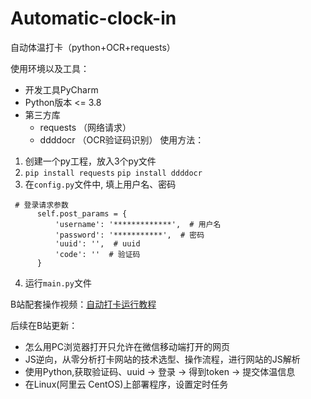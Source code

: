 # Automatic-clock-in
自动体温打卡（python+OCR+requests）

使用环境以及工具：
 - 开发工具PyCharm
 - Python版本 <= 3.8
 - 第三方库 
    - requests （网络请求） 
    - ddddocr （OCR验证码识别）
 使用方法：
  1. 创建一个py工程，放入3个py文件
  2. `pip install requests` 
     `pip install ddddocr`
  3. 在`config.py`文件中, 填上用户名、密码
  ```
   # 登录请求参数
        self.post_params = {
            'username': '*************',  # 用户名
            'password': '***********',  # 密码
            'uuid': '',  # uuid
            'code': ''  # 验证码
        }
  ```
  4. 运行`main.py`文件
  
  B站配套操作视频：[自动打卡运行教程](https://space.bilibili.com/477564364)
  
  后续在B站更新：
   - 怎么用PC浏览器打开只允许在微信移动端打开的网页
   - JS逆向，从零分析打卡网站的技术选型、操作流程，进行网站的JS解析
   - 使用Python,获取验证码、uuid -> 登录 -> 得到token -> 提交体温信息
   - 在Linux(阿里云 CentOS)上部署程序，设置定时任务
    
  

